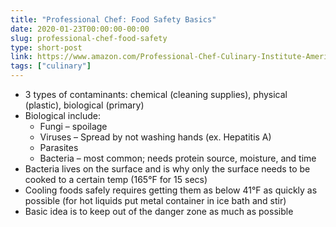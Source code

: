 ```yaml
---
title: "Professional Chef: Food Safety Basics"
date: 2020-01-23T00:00:00-00:00
slug: professional-chef-food-safety
type: short-post
link: https://www.amazon.com/Professional-Chef-Culinary-Institute-America/dp/0470421355/
tags: ["culinary"]
---
```


* 3 types of contaminants: chemical (cleaning supplies), physical (plastic), biological (primary)
* Biological include:
    * Fungi – spoilage
    * Viruses – Spread by not washing hands (ex. Hepatitis A)
    * Parasites
    * Bacteria – most common; needs protein source, moisture, and time
* Bacteria lives on the surface and is why only the surface needs to be cooked to a certain temp (165°F for 15 secs)
* Cooling foods safely requires getting them as below 41°F as quickly as possible (for hot liquids put metal container in ice bath and stir)
* Basic idea is to keep out of the danger zone as much as possible
